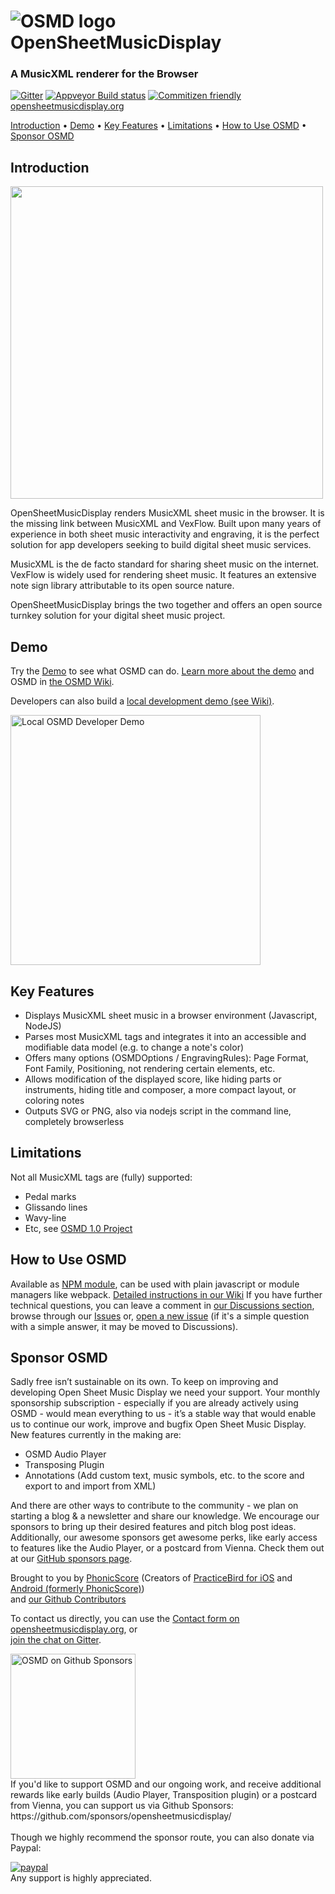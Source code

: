 
<!--img alt="Brought to you by PhonicScore" src="https://phonicscore.com/neu/wp-content/uploads/2018/06/phonicscore_brown.svg"/-->

# <h1> <img alt="OSMD logo" src="https://opensheetmusicdisplay.org/wp-content/uploads/2016/05/OSMD_3_icon_only.svg"/> OpenSheetMusicDisplay</h1>
### A MusicXML renderer for the Browser

[![Gitter](https://badges.gitter.im/Join%20Chat.svg)](https://gitter.im/opensheetmusicdisplay/opensheetmusicdisplay?utm_source=badge&utm_medium=badge&utm_campaign=pr-badge&utm_content=badge)
[![Appveyor Build status](https://ci.appveyor.com/api/projects/status/r88lnffso55nq1ko?svg=true)](https://ci.appveyor.com/project/sebastianhaas/opensheetmusicdisplay/branch/master)
[![Commitizen friendly](https://img.shields.io/badge/commitizen-friendly-brightgreen.svg)](http://commitizen.github.io/cz-cli/)<br>
[opensheetmusicdisplay.org](https://opensheetmusicdisplay.org/)
<!-- [![Greenkeeper badge](https://badges.greenkeeper.io/opensheetmusicdisplay/opensheetmusicdisplay.svg)](https://greenkeeper.io/) --> <!-- move to Snyk -->
<!-- [![Dependency Status](https://david-dm.org/opensheetmusicdisplay/opensheetmusicdisplay/status.svg)](https://david-dm.org/opensheetmusicdisplay/opensheetmusicdisplay) --> <!-- often returns error "no healthy upstream" -->
<!-- [![Travis Build Status](https://travis-ci.org/opensheetmusicdisplay/opensheetmusicdisplay.svg?branch=master)](https://travis-ci.org/opensheetmusicdisplay/opensheetmusicdisplay) --> <!-- Migrate to travis-ci.com -->
[Introduction](#introduction) • [Demo](#demo) • [Key Features](#key-features) • [Limitations](#limitations) • [How to Use OSMD](#how-to-use-osmd) • [Sponsor OSMD](#sponsor-osmd)

## Introduction

<img width="500" src="https://user-images.githubusercontent.com/33069673/106186552-bd191300-61a4-11eb-8814-07019fcf1d5b.png">

OpenSheetMusicDisplay renders MusicXML sheet music in the browser. It is the missing link between MusicXML and VexFlow. Built upon many years of experience in both sheet music interactivity and engraving, it is the perfect solution for app developers seeking to build digital sheet music services.

MusicXML is the de facto standard for sharing sheet music on the internet. VexFlow is widely used for rendering sheet music. It features an extensive note sign library attributable to its open source nature.

OpenSheetMusicDisplay brings the two together and offers an open source turnkey solution for your digital sheet music project.

## Demo

Try the [Demo](https://opensheetmusicdisplay.github.io/demo/) to see what OSMD can do.
[Learn more about the demo](https://github.com/opensheetmusicdisplay/opensheetmusicdisplay/wiki/Exploring-the-Demo) and OSMD in [the OSMD Wiki](https://github.com/opensheetmusicdisplay/opensheetmusicdisplay/wiki).

Developers can also build a [local development demo (see Wiki)](https://github.com/opensheetmusicdisplay/opensheetmusicdisplay/wiki/Debugging-(VSCode)).

<img width="400" alt="Local OSMD Developer Demo" src="https://user-images.githubusercontent.com/33069673/106189263-5695f400-61a8-11eb-901f-aafc853af497.png">


## Key Features

* Displays MusicXML sheet music in a browser environment (Javascript, NodeJS)
* Parses most MusicXML tags and integrates it into an accessible and modifiable data model (e.g. to change a note's color)
* Offers many options (OSMDOptions / EngravingRules): Page Format, Font Family, Positioning, not rendering certain elements, etc.
* Allows modification of the displayed score, like hiding parts or instruments, hiding title and composer, a more compact layout, or coloring notes
* Outputs SVG or PNG, also via nodejs script in the command line, completely browserless

## Limitations

Not all MusicXML tags are (fully) supported:
* Pedal marks
* Glissando lines
* Wavy-line
* Etc, see [OSMD 1.0 Project](https://github.com/opensheetmusicdisplay/opensheetmusicdisplay/projects/3)

## How to Use OSMD

Available as [NPM module](https://www.npmjs.com/package/opensheetmusicdisplay), can be used with plain javascript or module managers like webpack.
[Detailed instructions in our Wiki](https://github.com/opensheetmusicdisplay/opensheetmusicdisplay/wiki/Getting-Started)
If you have further technical questions, you can leave a comment in [our Discussions section](https://github.com/opensheetmusicdisplay/opensheetmusicdisplay/discussions/950), browse through our [Issues](https://github.com/opensheetmusicdisplay/opensheetmusicdisplay/issues?&q=is%3Aissue) or, [open a new issue](https://github.com/opensheetmusicdisplay/opensheetmusicdisplay/issues/new/choose) (if it's a simple question with a simple answer, it may be moved to Discussions).

## Sponsor OSMD

Sadly free isn’t sustainable on its own. To keep on improving and developing Open Sheet Music Display we need your support. Your monthly sponsorship subscription - especially if you are already actively using OSMD - would mean everything to us - it’s a stable way that would enable us to continue our work, improve and bugfix Open Sheet Music Display. New features currently in the making are:
* OSMD Audio Player
* Transposing Plugin
* Annotations (Add custom text, music symbols, etc. to the score and export to and import from XML)

And there are other ways to contribute to the community - we plan on starting a blog & a newsletter and share our knowledge. We encourage our sponsors to bring up their desired features and pitch blog post ideas.
Additionally, our awesome sponsors get awesome perks, like early access to features like the Audio Player, or a postcard from Vienna. Check them out at our [GitHub sponsors page](https://github.com/sponsors/opensheetmusicdisplay).


Brought to you by [PhonicScore](https://phonicscore.com/)
(Creators of [PracticeBird for iOS](https://itunes.apple.com/us/app/practice-bird-pro/id1253492926?ls=1&mt=8) and [Android (formerly PhonicScore)](https://play.google.com/store/apps/details?id=phonicscore.phonicscore_lite))<br>
and [our Github Contributors](https://github.com/opensheetmusicdisplay/opensheetmusicdisplay/graphs/contributors)

To contact us directly, you can use the [Contact form on opensheetmusicdisplay.org](https://opensheetmusicdisplay.org/contact/),
or<br>
[join the chat on Gitter](https://gitter.im/opensheetmusicdisplay/opensheetmusicdisplay).

<a href="https://github.com/sponsors/opensheetmusicdisplay/" alt="OSMD on Github Sponsors">
<img src="https://user-images.githubusercontent.com/33069673/104042293-99ccfa80-51da-11eb-9dc9-fac075a33224.png" height="200" alt="OSMD on Github Sponsors">
</a><br>
If you'd like to support OSMD and our ongoing work, and receive additional rewards like early builds (Audio Player, Transposition plugin) or a postcard from Vienna,
you can support us via Github Sponsors:<br>
https://github.com/sponsors/opensheetmusicdisplay/
<br>
<br>
Though we highly recommend the sponsor route, you can also donate via Paypal:<br>

[![paypal](https://www.paypalobjects.com/en_US/i/btn/btn_donateCC_LG.gif)](https://www.paypal.com/cgi-bin/webscr?cmd=_s-xclick&hosted_button_id=FPHCYVV2HH8VU)<br>
Any support is highly appreciated.

